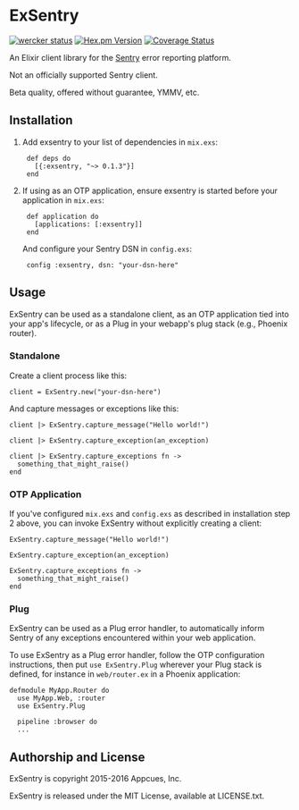 # ExSentry

[![wercker status](https://app.wercker.com/status/e3f67da2ef0e409a62bb6bd65a50e7d7/s/master "wercker status")](https://app.wercker.com/project/bykey/e3f67da2ef0e409a62bb6bd65a50e7d7)
[![Hex.pm Version](http://img.shields.io/hexpm/v/exsentry.svg?style=flat)](https://hex.pm/packages/exsentry)
[![Coverage Status](https://coveralls.io/repos/appcues/exsentry/badge.svg?branch=&service=github)](https://coveralls.io/github/appcues/exsentry?branch=)

An Elixir client library for the [Sentry](https://getsentry.com) error
reporting platform.

Not an officially supported Sentry client.

Beta quality, offered without guarantee, YMMV, etc.


## Installation

1. Add exsentry to your list of dependencies in `mix.exs`:

        def deps do
          [{:exsentry, "~> 0.1.3"}]
        end

2. If using as an OTP application, ensure exsentry is started
   before your application in `mix.exs`:

        def application do
          [applications: [:exsentry]]
        end

   And configure your Sentry DSN in `config.exs`:

        config :exsentry, dsn: "your-dsn-here"


## Usage

ExSentry can be used as a standalone client, as an OTP application tied
into your app's lifecycle, or as a Plug in your webapp's plug stack (e.g.,
Phoenix router).

### Standalone

Create a client process like this:

    client = ExSentry.new("your-dsn-here")

And capture messages or exceptions like this:

    client |> ExSentry.capture_message("Hello world!")

    client |> ExSentry.capture_exception(an_exception)

    client |> ExSentry.capture_exceptions fn ->
      something_that_might_raise()
    end


### OTP Application

If you've configured `mix.exs` and `config.exs` as described in
installation step 2 above, you can invoke ExSentry without
explicitly creating a client:

    ExSentry.capture_message("Hello world!")

    ExSentry.capture_exception(an_exception)

    ExSentry.capture_exceptions fn ->
      something_that_might_raise()
    end


### Plug

ExSentry can be used as a Plug error handler, to automatically inform
Sentry of any exceptions encountered within your web application.

To use ExSentry as a Plug error handler, follow the OTP configuration
instructions, then put `use ExSentry.Plug` wherever your Plug stack is
defined, for instance in `web/router.ex` in a Phoenix application:

    defmodule MyApp.Router do
      use MyApp.Web, :router
      use ExSentry.Plug

      pipeline :browser do
      ...


## Authorship and License

ExSentry is copyright 2015-2016 Appcues, Inc.

ExSentry is released under the MIT License, available at LICENSE.txt.

